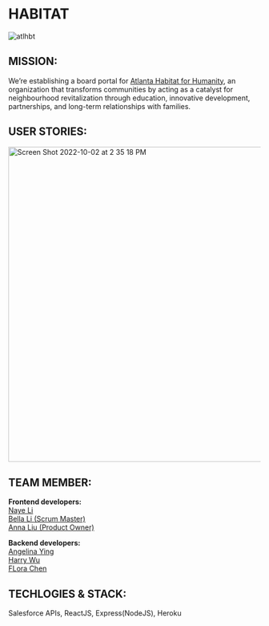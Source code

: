 # HABITAT

![atlhbt](https://user-images.githubusercontent.com/97700939/193470605-e3c0c7a7-3d26-4ceb-ae91-bf85b5502910.png)

## MISSION:
We’re establishing a board portal for [Atlanta Habitat for Humanity](https://atlantahabitat.org/), an organization that transforms communities by acting as a catalyst for neighbourhood revitalization through education, innovative development, partnerships, and long-term relationships with families. 

## USER STORIES:
<img width="628" alt="Screen Shot 2022-10-02 at 2 35 18 PM" src="https://user-images.githubusercontent.com/97700939/193470327-b5399ae9-16c4-4f59-ba13-8a6838072a2a.png">
<br>

## TEAM MEMBER:
**Frontend developers:** <br>
[Naye Li](https://github.com/nayenotyet) <br>
[Bella Li (Scrum Master)](https://github.com/floatingtortoise) <br>
[Anna Liu (Product Owner)](https://github.com/annlwj)

**Backend developers:** <br>
[Angelina Ying](https://github.com/AngelinaYing) <br>
[Harry Wu](https://github.com/ywu496) <br>
[FLora Chen](https://github.com/Flora-Chen6)

## TECHLOGIES & STACK:
Salesforce APIs, ReactJS, Express(NodeJS), Heroku
